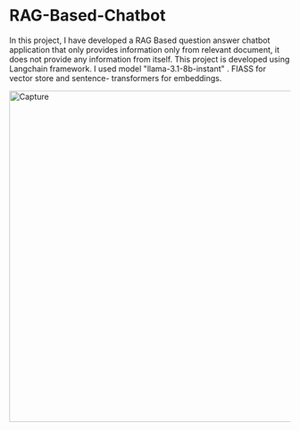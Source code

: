 # RAG-Based-Chatbot
In this project, I have developed a RAG Based question answer  chatbot application that only provides information only from relevant document, it does not provide any information from itself. This project is developed using Langchain framework. I used model "llama-3.1-8b-instant" . FIASS for vector store and sentence- transformers for embeddings.

<img width="897" height="594" alt="Capture" src="https://github.com/user-attachments/assets/d1f913d6-e6b8-4a83-b291-68846e0afc64" />


